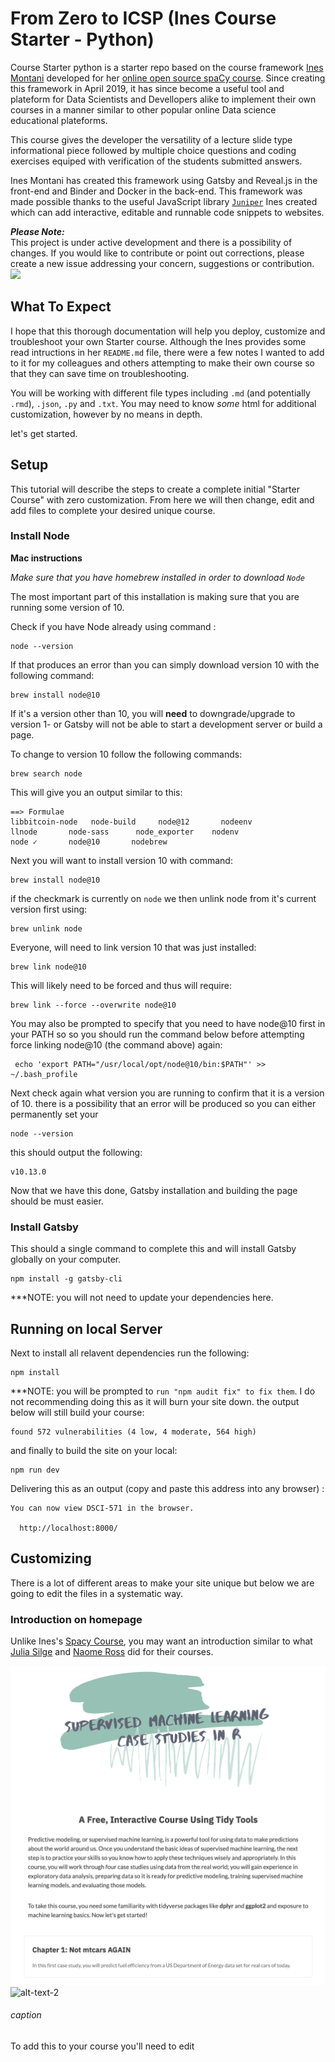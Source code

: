 # From Zero to ICSP (Ines Course Starter - Python)

Course Starter python is a starter repo based on the course framework [Ines Montani](https://ines.io/) developed for her [online open source spaCy course](https://course.spacy.io/). Since creating this framework in April 2019, it has since become a useful tool and plateform for Data Scientists and Devellopers alike to implement their own courses in a manner similar to other popular online Data science educational plateforms. 

This course gives the developer the versatility of a lecture slide type informational piece followed by multiple choice questions and coding exercises equiped with verification of the students submitted answers.

Ines Montani has created this framework using Gatsby and Reveal.js in the front-end and Binder and Docker in the back-end. This framework was made possible thanks to the useful JavaScript library [`Juniper`](https://github.com/ines/juniper) Ines created which can add interactive, editable and runnable code snippets to websites. 

***Please Note:***    
This project is under active development and there is a possibility of changes. If you would like to contribute or point out  corrections, please create a new issue addressing your concern, suggestions or contribution. 
[![](https://user-images.githubusercontent.com/13643239/56341448-68fe9380-61b5-11e9-816f-5c71ae71b94f.png)](https://course-starter-python.netlify.com)


## What To Expect 

I hope that this thorough documentation will help you deploy, customize and troubleshoot your own Starter course. Although the Ines provides some read intructions in her `README.md` file, there were a few notes I wanted to add to it for my colleagues and others attempting to make their own course so that they can save time on troubleshooting. 

You will be working with different file types including `.md` (and potentially `.rmd`), `.json`, `.py` and `.txt`. 
You may need to know _some_ html for additional customization, however by no means in depth. 

let's get started. 

## Setup 

This tutorial will describe the steps to create a complete initial "Starter Course" with zero customization. From here we will then change, edit and add files to complete your desired unique course. 

### Install Node 

**Mac instructions** 

_Make sure that you have homebrew installed in order to download `Node`_

The most important part of this installation is making sure that you are running some version of 10. 


Check if you have Node already using command :
```
node --version
``` 

If that produces an error than you can simply download version 10 with the following command: 

```
brew install node@10
```

If it's a version other than 10, you will **need** to downgrade/upgrade to version 1- or Gatsby will not be able to start a development server or build a page.

To change to version 10 follow the following commands:

```
brew search node
```
This will give you an output similar to this: 

```
==> Formulae
libbitcoin-node   node-build     node@12       nodeenv
llnode       node-sass      node_exporter    nodenv
node ✓       node@10       nodebrew
```

Next you will want to install version 10 with command: 

```
brew install node@10
```

if the checkmark is currently on `node` we then unlink node from it's current version first using: 

```
brew unlink node
```

Everyone, will need to link version 10 that was just installed: 

```
brew link node@10
```

This will likely need to be forced and thus will require: 

```
brew link --force --overwrite node@10
```

You may also be prompted to specify that you need to have node@10 first in your PATH so so you should run the command below before attempting force linking node@10 (the command above) again:

```
 echo 'export PATH="/usr/local/opt/node@10/bin:$PATH"' >> ~/.bash_profile 
 ```

Next check again what version you are running to confirm that it is a version of 10. 
there is a possibility that an error will be produced so you can either permanently set your 
```
node --version
``` 
this should output the following: 

```
v10.13.0
```

Now that we have this done, Gatsby installation and building the page should be must easier. 

### Install Gatsby 

This should a single command to complete this and will install Gatsby globally on your computer. 

```
npm install -g gatsby-cli
```
***NOTE: you will not need to update your dependencies here. 

## Running on local Server 

Next to install all relavent dependencies run the following: 
```
npm install 
```

***NOTE: you will be prompted to `run "npm audit fix" to fix them`. I do not recommending doing this as it will burn your site down. 
the output below will still build your course: 
```
found 572 vulnerabilities (4 low, 4 moderate, 564 high)
```

and finally to build the site on your local:

```
npm run dev    
```
Delivering this as an output (copy and paste this address into any browser) : 
```
You can now view DSCI-571 in the browser.

  http://localhost:8000/
```


## Customizing 

There is a lot of different areas to make your site unique but below we are going to edit the files in a systematic way. 

### Introduction on homepage
Unlike Ines's [Spacy Course](https://course.spacy.io/), you may want an introduction similar to what  [Julia Silge]() and [Naome Ross]() did for their courses. 

![alt-text-1](img/julia.png "Julia Silge's course front page") ![alt-text-2](image2.png "Naome Ross's course front page")
###### caption 

To add this to your course you'll need to edit 




